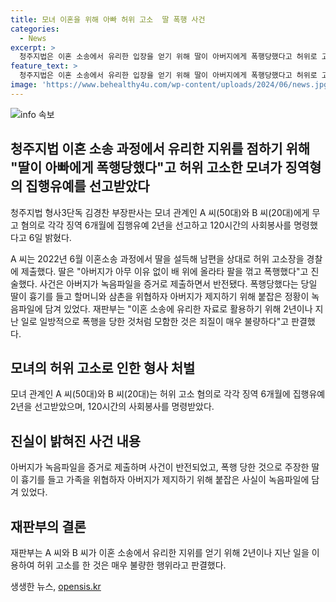 ```yaml
---
title: 모녀 이혼을 위해 아빠 허위 고소  딸 폭행 사건
categories:
  - News
excerpt: >
  청주지법은 이혼 소송에서 유리한 입장을 얻기 위해 딸이 아버지에게 폭행당했다고 허위로 고소한 모녀에게 징역형의 집행유예를 선고했다. A 씨(50대)는 딸을 설득해 남편을 상대로 허위 고소장을 제출했고, 이를 토대로 혐의가 성립됐으며, 재판부는 이를 이혼 소송에 유리한 자료로 활용하기 위해 모함한 것은 매우 불량하다고 판결했다.
feature_text: >
  청주지법은 이혼 소송에서 유리한 입장을 얻기 위해 딸이 아버지에게 폭행당했다고 허위로 고소한 모녀에게 징역형의 집행유예를 선고했다. A 씨(50대)는 딸을 설득해 남편을 상대로 허위 고소장을 제출했고, 이를 토대로 혐의가 성립됐으며, 재판부는 이를 이혼 소송에 유리한 자료로 활용하기 위해 모함한 것은 매우 불량하다고 판결했다.
image: 'https://www.behealthy4u.com/wp-content/uploads/2024/06/news.jpg'
---
```


<p><img src="https://www.behealthy4u.com/wp-content/uploads/2024/06/news.jpg" alt="info 속보" /></p>

<h2 data-ke-size="size26">청주지법 이혼 소송 과정에서 유리한 지위를 점하기 위해 "딸이 아빠에게 폭행당했다"고 허위 고소한 모녀가 징역형의 집행유예를 선고받았다</h2>

<p data-ke-size="size16">청주지법 형사3단독 김경찬 부장판사는 모녀 관계인 A 씨(50대)와 B 씨(20대)에게 무고 혐의로 각각 징역 6개월에 집행유예 2년을 선고하고 120시간의 사회봉사를 명령했다고 6일 밝혔다.</p>

<p data-ke-size="size16">A 씨는 2022년 6월 이혼소송 과정에서 딸을 설득해 남편을 상대로 허위 고소장을 경찰에 제출했다. 딸은 "아버지가 아무 이유 없이 배 위에 올라타 팔을 꺾고 폭행했다"고 진술했다. 사건은 아버지가 녹음파일을 증거로 제출하면서 반전됐다. 폭행당했다는 당일 딸이 흉기를 들고 할머니와 삼촌을 위협하자 아버지가 제지하기 위해 붙잡은 정황이 녹음파일에 담겨 있었다. 재판부는 "이혼 소송에 유리한 자료로 활용하기 위해 2년이나 지난 일로 일방적으로 폭행을 당한 것처럼 모함한 것은 죄질이 매우 불량하다"고 판결했다.</p>

<h2 data-ke-size="size26">모녀의 허위 고소로 인한 형사 처벌</h2>

<p data-ke-size="size16">모녀 관계인 A 씨(50대)와 B 씨(20대)는 허위 고소 혐의로 각각 징역 6개월에 집행유예 2년을 선고받았으며, 120시간의 사회봉사를 명령받았다.</p>

<h2 data-ke-size="size26">진실이 밝혀진 사건 내용</h2>

<p data-ke-size="size16">아버지가 녹음파일을 증거로 제출하며 사건이 반전되었고, 폭행 당한 것으로 주장한 딸이 흉기를 들고 가족을 위협하자 아버지가 제지하기 위해 붙잡은 사실이 녹음파일에 담겨 있었다.</p>

<h2 data-ke-size="size26">재판부의 결론</h2>

<p data-ke-size="size16">재판부는 A 씨와 B 씨가 이혼 소송에서 유리한 지위를 얻기 위해 2년이나 지난 일을 이용하여 허위 고소를 한 것은 매우 불량한 행위라고 판결했다.</p>
생생한 뉴스, <a href="https://opensis.kr" rel="dofollow">opensis.kr</a>


